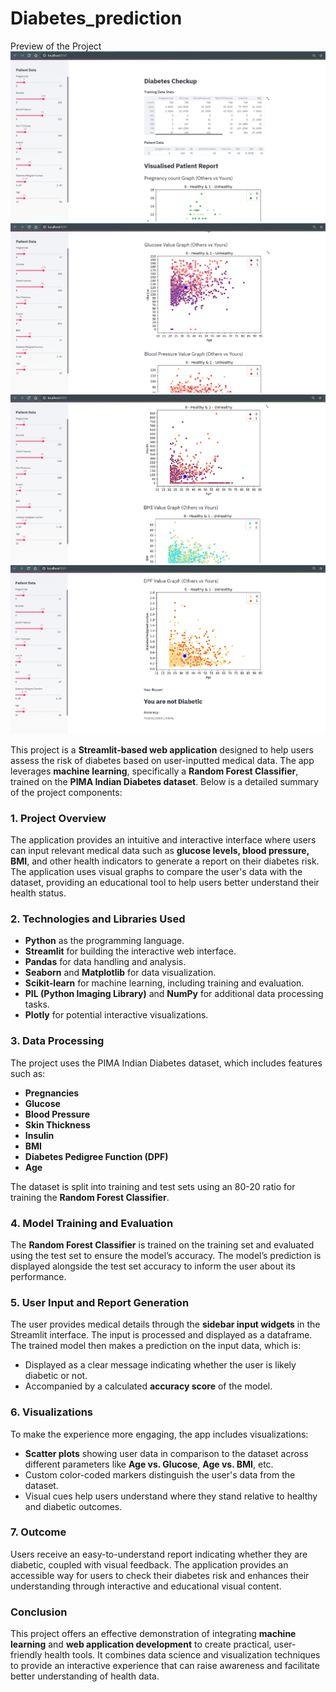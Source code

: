 # Diabetes_prediction
Preview of the Project
![Alt text](https://github.com/minhalmanjee/Diabetes-Prediction/blob/main/Images/1.PNG)
![](https://github.com/minhalmanjee/Diabetes-Prediction/blob/main/Images/2.PNG)
![](images/3.PNG)
![](images/4.PNG)

This project is a **Streamlit-based web application** designed to help users assess the risk of diabetes based on user-inputted medical data. The app leverages **machine learning**, specifically a **Random Forest Classifier**, trained on the **PIMA Indian Diabetes dataset**. Below is a detailed summary of the project components:

### 1. **Project Overview**
The application provides an intuitive and interactive interface where users can input relevant medical data such as **glucose levels, blood pressure, BMI**, and other health indicators to generate a report on their diabetes risk. The application uses visual graphs to compare the user's data with the dataset, providing an educational tool to help users better understand their health status.

### 2. **Technologies and Libraries Used**
- **Python** as the programming language.
- **Streamlit** for building the interactive web interface.
- **Pandas** for data handling and analysis.
- **Seaborn** and **Matplotlib** for data visualization.
- **Scikit-learn** for machine learning, including training and evaluation.
- **PIL (Python Imaging Library)** and **NumPy** for additional data processing tasks.
- **Plotly** for potential interactive visualizations.

### 3. **Data Processing**
The project uses the PIMA Indian Diabetes dataset, which includes features such as:
- **Pregnancies**
- **Glucose**
- **Blood Pressure**
- **Skin Thickness**
- **Insulin**
- **BMI**
- **Diabetes Pedigree Function (DPF)**
- **Age**

The dataset is split into training and test sets using an 80-20 ratio for training the **Random Forest Classifier**.

### 4. **Model Training and Evaluation**
The **Random Forest Classifier** is trained on the training set and evaluated using the test set to ensure the model’s accuracy. The model’s prediction is displayed alongside the test set accuracy to inform the user about its performance.

### 5. **User Input and Report Generation**
The user provides medical details through the **sidebar input widgets** in the Streamlit interface. The input is processed and displayed as a dataframe. The trained model then makes a prediction on the input data, which is:
- Displayed as a clear message indicating whether the user is likely diabetic or not.
- Accompanied by a calculated **accuracy score** of the model.

### 6. **Visualizations**
To make the experience more engaging, the app includes visualizations:
- **Scatter plots** showing user data in comparison to the dataset across different parameters like **Age vs. Glucose**, **Age vs. BMI**, etc.
- Custom color-coded markers distinguish the user's data from the dataset.
- Visual cues help users understand where they stand relative to healthy and diabetic outcomes.

### 7. **Outcome**
Users receive an easy-to-understand report indicating whether they are diabetic, coupled with visual feedback. The application provides an accessible way for users to check their diabetes risk and enhances their understanding through interactive and educational visual content.

### **Conclusion**
This project offers an effective demonstration of integrating **machine learning** and **web application development** to create practical, user-friendly health tools. It combines data science and visualization techniques to provide an interactive experience that can raise awareness and facilitate better understanding of health data.
